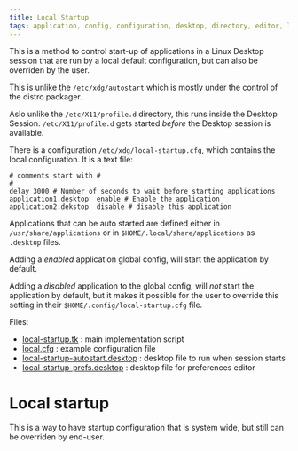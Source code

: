 ```yaml
---
title: Local Startup
tags: application, config, configuration, desktop, directory, editor, linux
---
```

This is a method to control start-up of applications in a Linux Desktop session
that are run by a local default configuration, but can also be overriden by the user.

This is unlike the `/etc/xdg/autostart` which is mostly under the control of the 
distro packager.

Aslo unlike the `/etc/X11/profile.d` directory, this runs inside the Desktop Session.
`/etc/X11/profile.d` gets started *before* the Desktop session is available.

There is a configuration `/etc/xdg/local-startup.cfg`, which contains the local 
configuration.  It is a text file:

```
# comments start with #
#
delay 3000 # Number of seconds to wait before starting applications
application1.desktop  enable # Enable the application
application2.dekstop  disable # disable this application
```

Applications that can be auto started are defined either in `/usr/share/applications`
or in `$HOME/.local/share/applications` as `.desktop` files.

Adding a *enabled* application global config, will start the application by default.

Adding a *disabled* application to the global config, will *not* start the application
by default, but it makes it possible for the user to override this setting
in their `$HOME/.config/local-startup.cfg` file.

Files:

- [local-startup.tk](https://github.com/alejandroliu/0ink.net/blob/master/snippets/local-startup/local-startup.tk)
  : main implementation script
- [local.cfg](https://github.com/alejandroliu/0ink.net/blob/master/snippets/local-startup/local.cfg) :
  example configuration file
- [local-startup-autostart.desktop](https://github.com/alejandroliu/0ink.net/blob/master/snippets/local-startup/local-startup-autostart.desktop) :
  desktop file to run when session starts
- [local-startup-prefs.desktop](https://github.com/alejandroliu/0ink.net/blob/master/snippets/local-startup/local-startup-prefs.desktop)
  : desktop file for preferences editor
 










# Local startup

This is a way to have startup configuration that is system wide, but
still can be overriden by end-user.

